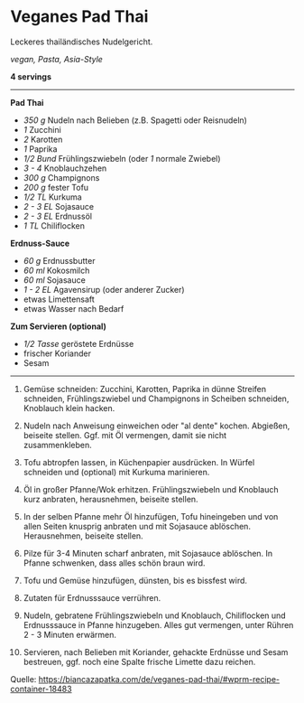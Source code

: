 # Veganes Pad Thai

Leckeres thailändisches Nudelgericht.

*vegan, Pasta, Asia-Style*

**4 servings**

---

**Pad Thai**
- *350 g* Nudeln nach Belieben (z.B. Spagetti oder Reisnudeln)
- *1* Zucchini
- *2* Karotten
- *1* Paprika
- *1/2 Bund* Frühlingszwiebeln (oder *1* normale Zwiebel)
- *3 - 4* Knoblauchzehen
- *300 g* Champignons
- *200 g* fester Tofu
- *1/2 TL* Kurkuma
- *2 - 3 EL* Sojasauce
- *2 - 3 EL* Erdnussöl
- *1 TL* Chiliflocken

**Erdnuss-Sauce**
- *60 g* Erdnussbutter
- *60 ml* Kokosmilch
- *60 ml* Sojasauce
- *1 - 2 EL* Agavensirup (oder anderer Zucker)
- etwas Limettensaft
- etwas Wasser nach Bedarf

**Zum Servieren (optional)**
- *1/2 Tasse* geröstete Erdnüsse
- frischer Koriander
- Sesam

---

1. Gemüse schneiden: Zucchini, Karotten, Paprika in dünne Streifen schneiden, Frühlingszwiebel und Champignons in Scheiben schneiden, Knoblauch klein hacken.

2. Nudeln nach Anweisung einweichen oder "al dente" kochen. Abgießen, beiseite stellen. Ggf. mit Öl vermengen, damit sie nicht zusammenkleben.

3. Tofu abtropfen lassen, in Küchenpapier ausdrücken. In Würfel schneiden und (optional) mit Kurkuma marinieren.

4. Öl in großer Pfanne/Wok erhitzen. Frühlingszwiebeln und Knoblauch kurz anbraten, herausnehmen, beiseite stellen.

5. In der selben Pfanne mehr Öl hinzufügen, Tofu hineingeben und von allen Seiten knusprig anbraten und mit Sojasauce ablöschen. Herausnehmen, beiseite stellen.

6. Pilze für 3-4 Minuten scharf anbraten, mit Sojasauce ablöschen. In Pfanne schwenken, dass alles schön braun wird.

7. Tofu und Gemüse hinzufügen, dünsten, bis es bissfest wird.

8. Zutaten für Erdnusssauce verrühren.

9. Nudeln, gebratene Frühlingszwiebeln und Knoblauch, Chiliflocken und Erdnusssauce in Pfanne hinzugeben. Alles gut vermengen, unter Rühren 2 - 3 Minuten erwärmen.

10. Servieren, nach Belieben mit Koriander, gehackte Erdnüsse und Sesam bestreuen, ggf. noch eine Spalte frische Limette dazu reichen.

Quelle: https://biancazapatka.com/de/veganes-pad-thai/#wprm-recipe-container-18483